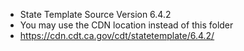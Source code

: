 
- State Template Source Version 6.4.2
- You may use the CDN location instead of this folder 
- https://cdn.cdt.ca.gov/cdt/statetemplate/6.4.2/